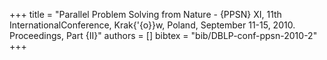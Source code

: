 +++
title =  "Parallel Problem Solving from Nature - {PPSN} XI, 11th InternationalConference, Krak{'{o}}w, Poland, September 11-15, 2010. Proceedings, Part {II}"
authors = []
bibtex = "bib/DBLP-conf-ppsn-2010-2"
+++
